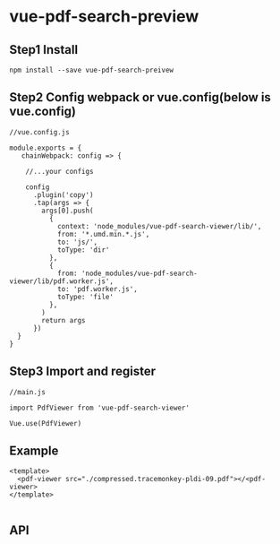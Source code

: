 # vue-pdf-search-preview

## Step1 Install
```
npm install --save vue-pdf-search-preivew
```

## Step2 Config webpack or vue.config(below is vue.config)
```
//vue.config.js

module.exports = {
   chainWebpack: config => {
   
    //...your configs
    
    config
      .plugin('copy')
      .tap(args => {
        args[0].push(
          {
            context: 'node_modules/vue-pdf-search-viewer/lib/',
            from: '*.umd.min.*.js',
            to: 'js/',
            toType: 'dir'
          },
          {
            from: 'node_modules/vue-pdf-search-viewer/lib/pdf.worker.js',
            to: 'pdf.worker.js',
            toType: 'file'
          },
        )
        return args
      })
  }
}
```
## Step3 Import and register
```
//main.js

import PdfViewer from 'vue-pdf-search-viewer'

Vue.use(PdfViewer)
```

## Example
```
<template>
  <pdf-viewer src="./compressed.tracemonkey-pldi-09.pdf"></<pdf-viewer>
</template>
 
```
## API